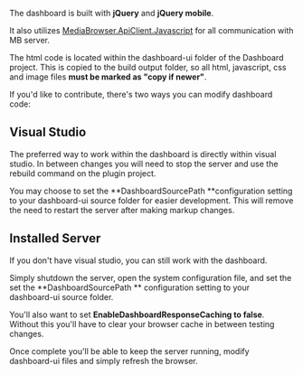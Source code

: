 The dashboard is built with **jQuery** and **jQuery mobile**.

It also utilizes [MediaBrowser.ApiClient.Javascript](https://github.com/MediaBrowser/MediaBrowser.ApiClient.Javascript) for all communication with MB server.

The html code is located within the dashboard-ui folder of the Dashboard project. This is copied to the build output folder, so all html, javascript, css and image files **must be marked as "copy if newer"**.

If you'd like to contribute, there's two ways you can modify dashboard code:

## Visual Studio
The preferred way to work within the dashboard is directly within visual studio. In between changes you will need to stop the server and use the rebuild command on the plugin project.

You may choose to set the **DashboardSourcePath **configuration setting to your dashboard-ui source folder for easier development. This will remove the need to restart the server after making markup changes.

## Installed Server
If you don't have visual studio, you can still work with the dashboard.

Simply shutdown the server, open the system configuration file, and set the set the **DashboardSourcePath ** configuration setting to your dashboard-ui source folder.

You'll also want to set **EnableDashboardResponseCaching to false**. Without this you'll have to clear your browser cache in between testing changes.

Once complete you'll be able to keep the server running, modify dashboard-ui files and simply refresh the browser.